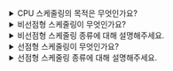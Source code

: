 <details>
<summary>  CPU 스케줄링의 목적은 무엇인가요? </summary>
<div markdown="1">
  <br>
 
  모든 프로세스가 공평하게 작업하도록 하는 것입니다. <br>
CPU 이용률은 높이고, 주어진 시간에 많은 일을 하게 하고, 준비 큐(ready queue)에 있는 프로세스의 수는 적게 하고, 응답시간은 짧게 하는 것을 목표로 합니다.
  
</div>
</details>

<details>
<summary>  비선점형 스케줄링이 무엇인가요? </summary>
<div markdown="1">
  <br>
 
어떤 프로세스가 CPU를 점유하면 다른 프로세스가 이를 빼앗을 수 없는 스케줄링 방식입니다. <br>
선점형 스케줄링보다 작업량이 적고 문맥교환에 의한 낭비가 적다는 장점이 있습니다. <br>
하지만 CPU 사용시간이 긴 프로세스 때문에 CPU 사용시간이 짧은 여러 프로세스가 오랫동안 기다리게 되어 전체 시스템의 효율이 떨어집니다.
  
</div>
</details>

<details>
<summary>  비선점형 스케줄링 종류에 대해 설명해주세요. </summary>
<div markdown="1">
  <br>
 
  - FCFS(First Come First Served) : 준비 큐에 도착한 순서대로 CPU를 할당하는 알고리즘입니다.
  - SJF(Shortest Job First) : 준비 큐에 있는 프로세스 중에서 실행시간이 가장 짧은 프로세스를 가장 먼저 CPU를 할당하는 알고리즘입니다.
  - HRN(Highest Response Ratio Next) : 기다린 시간과 CPU 사용 시간을 고려하여 스케줄링하는 알고리즘입니다. SJF 스케줄링에서 발생할 수 있는 아사 현상을 해결하기 위해 만들어졌습니다.
  - 우선순위 : 준비 큐에 있는 프로세스의 순서를 무시하고 우선순위가 가장 높은 프로세스부터 CPU를 할당하는 알고리즘입니다.
  
</div>
</details>

<details>
<summary>  선점형 스케줄링이 무엇인가요? </summary>
<div markdown="1">
  <br>
 
 어떤 프로세스가 CPU를 할당받아 실행중이더라도 운영체제가 CPU를 강제로 빼앗을 수 있는 스케줄링 방식입니다. <br>
문맥교환과 같은 부가적인 작업으로 인해 낭비가 생기는 단점이 있습니다. <br>
그러나 하나의 프로세스가 CPU를 독점할 수 없기 때문에 빠른 응답시간을 요구하는 대화형 시스템이나 시분할 시스템에 적합합니다.
</div>
</details>

<details>
<summary>  선점형 스케줄링 종류에 대해 설명해주세요. </summary>
<div markdown="1">
  <br>
 
  - 라운드로빈(Round Robin) : 프로세스가 할당받은 시간(타임슬라이스)동안 작업을 하다가 시간 안에 작업을 끝내지 못하면 다시 준비 큐의 뒤로 가는 알고리즘입니다.
  - SRT(Shortest Remaining Time) : 프로세스의 작업시간이 더 짧은 프로세스를 CPU에 할당하는 알고리즘입니다. 
  - 다단계 큐 : 우선순위에 따른 준비 큐를 여러 개 사용하고, 큐마다 라운드로빈이나 FCFS등 다른 스케줄링을 사용하는 알고리즘입니다.
</div>
</details> 


